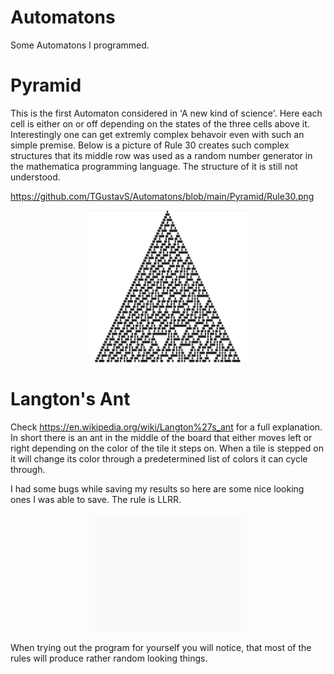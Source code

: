 # Automatons
Some Automatons I programmed.

# Pyramid
This is the first Automaton considered in 'A new kind of science'. Here each cell is either on or off depending on the states of the three cells above it. Interestingly one can get extremly complex behavoir even with such an simple premise. Below is a picture of Rule 30 creates such complex structures that its middle row was used as a random number generator in the mathematica programming language. The structure of it is still not understood.

https://github.com/TGustavS/Automatons/blob/main/Pyramid/Rule30.png

<p align="center">
    <img width=50% src="https://github.com/TGustavS/Automatons/blob/main/Pyramid/Rule30.png">
</p>


# Langton's Ant
Check https://en.wikipedia.org/wiki/Langton%27s_ant for a full explanation. In short there is an ant in the middle of the board that either moves left or right depending on the color of the tile it steps on. When a tile is stepped on it will change its color through a predetermined list of colors it can cycle through. <br>

I had some bugs while saving my results so here are some nice looking ones I was able to save. The rule is LLRR.

<p align="center">
    <img width=50% src="https://github.com/TGustavS/Automatons/blob/main/LangtonsAnt/Gifs/Langton2.gif">
</p>

When trying out the program for yourself you will notice, that most of the rules will produce rather random looking things.  
